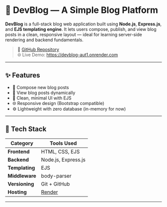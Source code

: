 # 📝 DevBlog — A Simple Blog Platform

**DevBlog** is a full-stack blog web application built using **Node.js**, **Express.js**, and **EJS templating engine**. It lets users compose, publish, and view blog posts in a clean, responsive layout — ideal for learning server-side rendering and backend fundamentals.

> 🔗 [GitHub Repository](https://github.com/krishnareddy006/DevBlog)  
> 🌐 Live Demo: https://devblog-aut1.onrender.com

---

## ✨ Features

- 📝 Compose new blog posts
- 📃 View blog posts dynamically
- 🧠 Clean, minimal UI with EJS
- 🌐 Responsive design (Bootstrap compatible)
- ⚙️ Lightweight with zero database (in-memory for now)

---

## 🔧 Tech Stack

| Category       | Tools Used                        |
|----------------|-----------------------------------|
| **Frontend**   | HTML, CSS, EJS                    |
| **Backend**    | Node.js, Express.js               |
| **Templating** | EJS                               |
| **Middleware** | body-parser                       |
| **Versioning** | Git + GitHub                      |
| **Hosting**    | [Render](https://render.com)      |

---
